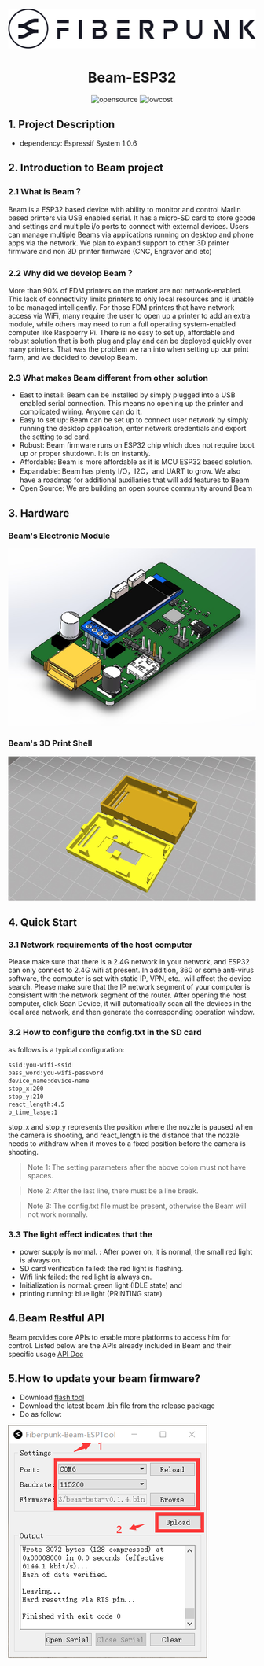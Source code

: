 
<p align="center"><img src="./Images/logo.png" alt="FiberPunk's logo" /></p>

<h1 align="center">Beam-ESP32</h1>
<p align="center">
  <img src="https://img.shields.io/badge/arduino-opensource-brightgreen" alt="opensource"/>
   <img src="https://img.shields.io/badge/hardware-lowcost-blue" alt="lowcost"/>

</p>

## 1. Project Description

- dependency: Espressif System 1.0.6


## 2. Introduction to Beam project

### 2.1 What is Beam？

Beam is a ESP32 based device with ability to monitor and control Marlin based printers via USB enabled serial. It has a micro-SD card to store gcode and settings and multiple i/o ports to connect with external devices.  Users can manage multiple Beams via applications running on desktop and phone apps via the network. We plan to expand support to other 3D printer firmware and non 3D printer firmware (CNC, Engraver and etc)


### 2.2 Why did we develop Beam？

More than 90% of FDM printers on the market are not network-enabled. This lack of connectivity limits printers to only local resources and is unable to be managed intelligently. For those FDM printers that have network access via WiFi, many require the user to open up a printer to add an extra module, while others may need to run a full operating system-enabled computer like Raspberry Pi.  There is no easy to set up, affordable and robust solution that is both plug and play and can be deployed quickly over many printers.  That was the problem we ran into when setting up our print farm, and we decided to develop Beam.

### 2.3 What makes Beam different from other solution

- East to install: Beam can be installed by simply plugged into a USB enabled serial connection. This means no opening up the printer and complicated wiring. Anyone can do it.
- Easy to set up: Beam can be set up to connect user network by simply running the desktop application, enter network credentials and export the setting to sd card. 
- Robust: Beam firmware runs on ESP32 chip which does not require boot up or proper shutdown. It is on instantly. 
- Affordable: Beam is more affordable as it is MCU ESP32 based solution.
- Expandable: Beam has plenty I/O，I2C，and UART  to grow. We also have a roadmap for additional auxiliaries that will add features to Beam
- Open Source: We are building an open source community around Beam 


## 3. Hardware

### Beam's Electronic Module

![image](Images/hardware.jpg)

### Beam's 3D Print Shell

![image](Images/box-shell-for-3d-print.jpg)

## 4. Quick Start


### 3.1 Network requirements of the host computer

Please make sure that there is a 2.4G network in your network, and ESP32 can only connect to 2.4G wifi at present. In addition, 360 or some anti-virus software, the computer is set with static IP, VPN, etc., will affect the device search. Please make sure that the IP network segment of your computer is consistent with the network segment of the router.
After opening the host computer, click Scan Device, it will automatically scan all the devices in the local area network, and then generate the corresponding operation window.



### 3.2 How to configure the config.txt in the SD card

as follows is a typical configuration:
```
ssid:you-wifi-ssid
pass_word:you-wifi-password
device_name:device-name
stop_x:200
stop_y:210
react_length:4.5
b_time_laspe:1

```
stop_x and stop_y represents the position where the nozzle is paused when the camera is shooting, and react_length is the distance that the nozzle needs to withdraw when it moves to a fixed position before the camera is shooting.

>Note 1: The setting parameters after the above colon must not have spaces.

>Note 2: After the last line, there must be a line break.

>Note 3: The config.txt file must be present, otherwise the Beam will not work normally.


### 3.3 The light effect indicates that the

- power supply is normal. : After power on, it is normal, the small red light is always on.
- SD card verification failed: the red light is flashing.
- Wifi link failed: the red light is always on.
- Initialization is normal: green light (IDLE state) and
- printing running: blue light (PRINTING state)


## 4.Beam Restful API

Beam provides core APIs to enable more platforms to access him for control. Listed below are the APIs already included in Beam and their specific usage [API Doc](./FP-BeamAPI.md)


## 5.How to update your beam firmware?

- Download [flash tool](https://github.com/fiberpunk1/Beam-ESP32/releases/download/Beta-v0.1.0/BeamFlash-Installer.exe)
- Download the latest beam  .bin file from the release package
- Do as follow:

![image](./Images/update-bin.png)



